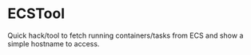 # ECSTool

Quick hack/tool to fetch running containers/tasks from ECS and show a simple hostname to access.

